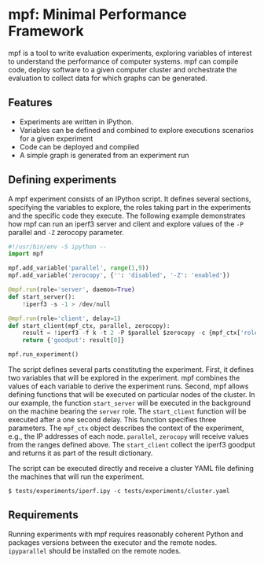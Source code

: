 # mpf: Minimal Performance Framework

mpf is a tool to write evaluation experiments, exploring variables of interest to understand the performance of computer systems. mpf can compile code, deploy software to a given computer cluster and orchestrate the evaluation to collect data for which graphs can be generated.

## Features

* Experiments are written in IPython.
* Variables can be defined and combined to explore executions scenarios for a given experiment
* Code can be deployed and compiled
* A simple graph is generated from an experiment run

## Defining experiments

A mpf experiment consists of an IPython script. It defines several sections, specifying the variables to explore, the roles taking part in the experiments and the specific code they execute. The following example demonstrates how mpf can run an iperf3 server and client and explore values of the `-P` parallel and `-Z` zerocopy parameter.

```python
#!/usr/bin/env -S ipython --
import mpf

mpf.add_variable('parallel', range(1,9))
mpf.add_variable('zerocopy', {'': 'disabled', '-Z': 'enabled'})

@mpf.run(role='server', daemon=True)
def start_server():
    !iperf3 -s -1 > /dev/null

@mpf.run(role='client', delay=1)
def start_client(mpf_ctx, parallel, zerocopy):
    result = !iperf3 -f k -t 2 -P $parallel $zerocopy -c {mpf_ctx['roles']['server']['interfaces'][0]['ip']} | tail -n 3 | grep -ioE "[0-9.]+ [kmg]bits"
    return {'goodput': result[0]}

mpf.run_experiment()
```

The script defines several parts constituting the experiment. First, it defines two variables that will be explored in the experiment. mpf combines the values of each variable to derive the experiment runs. Second, mpf allows defining functions that will be executed on particular nodes of the cluster. In our example, the function `start_server` will be executed in the background on the machine bearing the `server` role. The `start_client` function will be executed after a one second delay.
This function specifies three parameters. The `mpf_ctx` object describes the context of the experiment, e.g., the IP addresses of each node. `parallel`, `zerocopy` will receive values from the ranges defined above. The `start_client` collect the iperf3 goodput and returns it as part of the result dictionary.

The script can be executed directly and receive a cluster YAML file defining the machines that will run the experiment.

```
$ tests/experiments/iperf.ipy -c tests/experiments/cluster.yaml
```

## Requirements

Running experiments with mpf requires reasonably coherent Python and packages versions between the executor and the remote nodes. `ipyparallel` should be installed on the remote nodes.